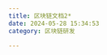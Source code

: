 ```yaml
---
title: 区块链文档2*
date: 2024-05-28 15:34:53
category: 区块链研发

---
```

<!-- 
### 本文旨在介绍新IDE的链接入设计

#### 一. 入口函数，根据对应链名称，加载对应模块
在`getChainModules`函数中，根据不同的链，动态插入对应的页面模块。

#### 二. 编译

编译过程做了啥？
根据sol文件，....


整体逻辑： 
- 开启worker（`CompilerWorker`）
- `postMessage`入参数据
- `message`接受结果打印相关信息

`handleCompile`触发,具体代码如下：
```javascript
  const handleCompile = async () => {
    const worker = new CompilerWorker();
    if (!activeResource?.title) return;
    setCompileLoading(true);
    appendOutput('Compiling...');
    const fileMap = {
      [activeResource.title]: {
        content: activeResourceContent
      }
    };
    await compileAndDeployService.resolveFileMap(fileMap, false);
    appendOutput('Request compile...');
    worker.postMessage({
      type: 'compile',
      sources: fileMap,
      version: compileVersion,
      language: "Solidity",
      settings: {
        outputSelection: {
          '*': {
            '': ['ast'],
            '*': ['*']
          }
        },
        optimizer: {
          enabled: OptimizationVal
        }
      }
    });
    // const localCompileInput = 
    worker.onmessage = async function (event) {
      if (event.data.type === 'success') {
        setCompileLoading(false);
        appendOutput('Compile contract success');
        appendOutput(
          `Uploading [${FS_PROJECT_DIR}/.build${activeResource.title?.replace(
            `~/chainide/${workspaceId}`,
            ''
          )}.compiled] `
        );
        await fileServiceClient.createFile(
          `${FS_PROJECT_DIR}/.build${activeResource.title?.replace(
            `~/chainide/${workspaceId}`,
            ''
          )}.compiled`,
          {
            content: JSON.stringify(event.data.result)
          }
        );
        appendOutput('Compile contract success');
        appendOutput(
          `Upload [${FS_PROJECT_DIR}/.build${activeResource.title?.replace(
            `~/chainide/${workspaceId}`,
            ''
          )}.compiled] successfully `
        );
        setCompileResults({
          ...compileResults,
          [activeResource.name]: event.data.result
        });
        setTimeout(() => handleNextStep(), 100);
      }

      if (event.data.type === 'error') {
        setCompileLoading(false);
        event.data.errors.forEach((error: any) => {
          appendOutput(`\x1b[31m${error.formattedMessage}\x1b[0m`);
        });
      }
    };
  };
```

`activeResource`当前选中文件。
核心函数`compileContract`,代码如下：
```javascript
// 编译核心函数
async function compileContract(body) {
  const compiler_pool = {};
  const version = body.version || 'latest';
  let compiler;
  if (typeof compiler === 'undefined') {
    importScripts(
      `https://binaries.soliditylang.org/wasm/soljson-${version}.js`
    );
    compiler = wrapper(self.Module);
  }
  const response = new Promise((resolve, reject) => {
    try {
      const sources = body.sources;
      const settings = body.settings || {};
      // contract input
      const input = {
        ...template_input,
        sources: sources,
        settings: { ...settings, ...template_input.settings }
      };

      if (compiler_pool[version]) {
        console.warn(1)
        const solcSnapshot = compiler_pool[version];
        resolve(JSON.parse(solcSnapshot.compile(JSON.stringify(input))));
      } else {
        resolve(JSON.parse(compiler.compile(JSON.stringify(input))));
      }
    } catch (e) {
      /* handle error */
      reject(new Error(`Compiler arguments error - ${e.message}`));
    }
  });
  return await response;
}
```
以编译资源为输入，通过`importScripts`赋值compiler，然后`compiler.compile`执行编译并返回结果给到worker的message。
返回的结果数据结构：

```javascript
{
  result: {
    contracts: {
      HelloWorld: {
        abi: [],
        devdoc: {},
        evm: {},
        ewasm: {},
        storageLayout: {},
        userdoc: {}
      }

    },
    sources: {
      // 编译结果文件
      '~/chainide/184a155d8320418590d3652fd7ec8e68/HelloWorld.sol': {
        ast: ...,
        id: ...
      }

    }
  },
  type: "success"
}
```



#### 三 部署
`handleDeploy`触发
```javascript
  async function handleDeploy(values) {
    if (!account) {
      messageService.error('Please connect wallet first!');
      return;
    }
    setDeployLoading(true);
    try {
      const abi = compiledData.data.abi;
      const bytecode = compiledData.data.evm.bytecode.object;
      const contract = await metamaskWalletService.deploy(
        abi,
        bytecode,
        Object.values(values)
      );

      const [, name] = selectedContract.split('-');
      handleShowTransactionPanel();
      setTimeout(() => {
        compileAndDeployService.updateTransaction(contract.transaction);
      }, 100);

      await fileServiceClient.createFile(
        `${FS_PROJECT_DIR}/.build/${name}.${contract.address}.deployed`,
        {
          content: JSON.stringify({
            address: contract.address,
            abi,
            contractName: name,
            chainId: window.ethereum.chainId,
            isJSVM: metamaskWalletService.isJSVM
          })
        }
      );
    } catch (e: any) {
      messageService.error(e.message);
    }
    setDeployLoading(false);
  }
```

#### 四 交互模块逻辑handleCallContractMethod

请求参数：
```javascript
{
  abis: [],
  contractAddress: '',
  method: ''
}
```
`metamaskWalletService.get`接口返回对应数据

####  插曲：文件修改保存


`activeResource`变化做两件事： 
- 更新`ActiveResourceContent`, setActiveResourceContent
- 更新`compileResults`, setCompileResults


#### 五 钱包组件

1. 页面渲染层面
```javascript
 const { providers } = useEIP6963Wallets();
```


### 六 复刻老版钱包实现
目前已经接的几条链，均只支持metamask钱包，下面我们以conflux钱包为例，在现有代码结构上(以太坊链)，基于老版本的代码，扩展支持conflux钱包

#### 1. 渲染层面
```javascript
  {walletList.map(
    (wallet: any): JSX.Element => (
      <div
        className={styles.wallet_menu_item}
        onClick={() => {
          loadWalletService(wallet.loadParams, wallet.type)
        }}
      >
        {wallet.name}
      </div> 
  )
)}
// 其中`walletList`

export const walletList = [
  {
    name: 'Metamask（Conflux eSpace）',
    loadParams: {
      library: 'MetamaskWallet',
      url: 'https://unpkg.com/@white-matrix/metamask-wallet-service@1.2.12'
    },
    pluginId: 'MetamaskWallet',
    type: 'LoadWalletPlugin'
  },
  {
    name: 'Fluent Wallet（Conflux Core）',
    loadParams: {
      library: 'ConfluxCoreWallet',
      url: 'internal plugin'
    },
    pluginId: 'ConfluxCoreWallet',
    type: 'LoadWalletPlugin'
  }
]

```

#### 2. 点击loadWalletService，连接钱包
ConfluxCoreWalletInst.init()弹框连接钱包，获取`balance（账户余额）、chainId、address（账户地址）`并赋值相关变量。其中，`ConfluxCoreWalletInst`封装了conflux钱包的所有方法.
```javascript
// 赋值几个关键数据
      setBalance({
        value: Number(balance) / 10e17,
        unit: getTokenSymbol(chainIdd)
      });
      setAddress(address);
      setChainId(chainIdd);
      setWalletId('ConfluxCoreWallet');
```
上述的几个关键数据，均通过`EvmWalletStore`这个context仓库提供

#### 3. 编译
套用老版本逻辑，不涉及钱包

#### 4. 部署-switchDeploy
- 一堆参数给到部署接口,点击部署
- 接口会返回两次，控制台信息输出流程：
`第一次返回`
1. 创建合约Storage的交易哈希: 0xe43e149bbf977d0c09658551b82987fd3305ddf45f482e59cd9f9b439a911fe8
2. https://evmtestnet.confluxscan.net/tx/0xe43e149bbf977d0c09658551b82987fd3305ddf45f482e59cd9f9b439a911fe8
等待区块确认...
`第二次返回`
1. 创建合约Storage的交易已确认, 点击哈希查看交易: 0xe43e149bbf977d0c09658551b82987fd3305ddf45f482e59cd9f9b439a911fe8
2. 上传文件 [.build/Storage.Storage.7b2ead4b484e7d19.eth.deployed]...
3. 上传文件 [.build/Storage.Storage.7b2ead4b484e7d19.eth.deployed] 成功!

```javascript
// 第一次
{
  data: {
    hash: "0x6a9a9cbb07d9bb9f5d6e261bd8d6b65634c33b1adecd31e02f379393cdcc794c"
  },
  type: "transactionHash"
}
// 第二次
{
  data: {
    receipt: {}
  },
  type: "receipt"
}
```

#### 5. 召唤模块：switchCallContract(call或query)

`stateMutability`: 
- view | pure --- query;
- else -- call

`calledContractsResult`结构
```javascript
{
  0x62a38B6d3BeA68978B0d1b0Be9788fD088742e73: {retrieve: '0'}
  ...
  ...
  ...
}
```
通过`switchCallContract`函数分流metamask和conflux钱包的处理逻辑


`具体业务流程`：
- 调用Storage.store的交易哈希: 0x14cce159040ce1e1eb14665877e70a4abf51a1b44f2d54bf462252609ce2e631
- https://evmtestnet.confluxscan.net/tx/0x14cce159040ce1e1eb14665877e70a4abf51a1b44f2d54bf462252609ce2e631
- 等待区块确认...
- 调用Storage.store的交易已确认, 点击哈希查看交易: 0x14cce159040ce1e1eb14665877e70a4abf51a1b44f2d54bf462252609ce2e631
 -->
